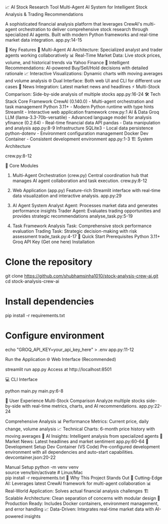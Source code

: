📈 AI Stock Research Tool
Multi-Agent AI System for Intelligent Stock Analysis & Trading Recommendations

A sophisticated financial analysis platform that leverages CrewAI's multi-agent orchestration to deliver comprehensive stock research through specialized AI agents. Built with modern Python frameworks and real-time market data integration. app.py:14-15

🚀 Key Features
🤖 Multi-Agent AI Architecture: Specialized analyst and trader agents working collaboratively
📊 Real-Time Market Data: Live stock prices, volume, and historical trends via Yahoo Finance
🎯 Intelligent Recommendations: AI-powered Buy/Sell/Hold decisions with detailed rationale
📈 Interactive Visualizations: Dynamic charts with moving averages and volume analysis
🌐 Dual Interface: Both web UI and CLI for different use cases
📰 News Integration: Latest market news and headlines
⚡ Multi-Stock Comparison: Side-by-side analysis of multiple stocks app.py:16-24
🛠️ Tech Stack
Core Framework
CrewAI (0.140.0) - Multi-agent orchestration and task management
Python 3.11+ - Modern Python runtime with type hints
Streamlit - Interactive web application framework crew.py:1
AI & Data
Groq LLM (llama-3.3-70b-versatile) - Advanced language model for analysis
yfinance (0.2.64) - Real-time financial data API
pandas - Data manipulation and analysis app.py:8-9
Infrastructure
SQLite3 - Local data persistence
python-dotenv - Environment configuration management
Docker Dev Container - Consistent development environment app.py:1-3
🏗️ System Architecture















crew.py:8-12

🎯 Core Modules
1. Multi-Agent Orchestration (crew.py)
Central coordination hub that manages AI agent collaboration and task execution. crew.py:8-12

2. Web Application (app.py)
Feature-rich Streamlit interface with real-time data visualization and interactive analysis. app.py:29

3. AI Agent System
Analyst Agent: Processes market data and generates performance insights
Trader Agent: Evaluates trading opportunities and provides strategic recommendations analyse_task.py:5-19
4. Task Framework
Analysis Task: Comprehensive stock performance evaluation
Trading Task: Strategic decision-making with risk assessment trade_task.py:4-17
🚀 Quick Start
Prerequisites
Python 3.11+
Groq API Key (Get one here)
Installation
# Clone the repository  
git clone https://github.com/shubhamsinha1010/stock-analysis-crew-ai.git  
cd stock-analysis-crew-ai  
  
# Install dependencies  
pip install -r requirements.txt  
  
# Configure environment  
echo "GROQ_API_KEY=your_api_key_here" > .env
app.py:11-12

Run the Application
🌐 Web Interface (Recommended)

streamlit run app.py
Access at http://localhost:8501

💻 CLI Interface

python main.py
main.py:6-8

🎨 User Experience
Multi-Stock Comparison
Analyze multiple stocks side-by-side with real-time metrics, charts, and AI recommendations. app.py:22-24

Comprehensive Analysis
📊 Performance Metrics: Current price, daily change, volume analysis
📈 Technical Charts: 6-month price history with moving averages
🤖 AI Insights: Intelligent analysis from specialized agents
📰 Market News: Latest headlines and market sentiment app.py:60-64
🔧 Development Setup
Dev Container (VS Code)
Pre-configured development environment with all dependencies and auto-start capabilities. devcontainer.json:20-22

Manual Setup
python -m venv venv  
source venv/bin/activate  # Linux/Mac  
pip install -r requirements.txt
🌟 Why This Project Stands Out
🚀 Cutting-Edge AI: Leverages latest CrewAI framework for multi-agent collaboration
📊 Real-World Application: Solves actual financial analysis challenges
🏗️ Scalable Architecture: Clean separation of concerns with modular design
🎯 Production Ready: Includes Docker containers, environment management, and error handling
📈 Data-Driven: Integrates real-time market data with AI-powered insights
